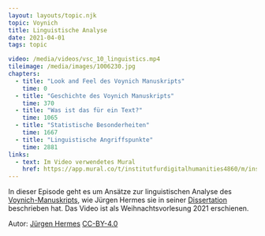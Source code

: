 ```yaml
---
layout: layouts/topic.njk
topic: Voynich
title: Linguistische Analyse
date: 2021-04-01
tags: topic

video: /media/videos/vsc_10_linguistics.mp4
tileimage: /media/images/1006230.jpg
chapters:
  - title: "Look and Feel des Voy­nich Ma­nus­kripts"
    time: 0
  - title: "Geschichte des Voy­nich Manus­kripts"
    time: 370
  - title: "Was ist das für ein Text?"
    time: 1065
  - title: "Sta­tis­ti­sche Be­son­der­hei­ten"
    time: 1667
  - title: "Lin­gu­ist­ische An­griffs­punkte"
    time: 2881
links:
  - text: Im Video verwendetes Mural 
    href: https://app.mural.co/t/institutfurdigitalhumanities4860/m/institutfurdigitalhumanities4860/1640605913072/07ef73c338f8d0d19aa3b6d9dff4fa450d6bcfb0?sender=ua7dd7704f7b57293ab123708
---
```


In dieser Episode geht es um Ansätze zur linguistischen Analyse des [Voynich-Manuskripts](https://de.wikipedia.org/wiki/Voynich-Manuskript), wie Jürgen Hermes sie in seiner [Dissertation](http://kups.ub.uni-koeln.de/4561/) beschrieben hat. Das Video ist als Weihnachtsvorlesung 2021 erschienen.

Autor: [Jürgen Hermes](https://dh.phil-fak.uni-koeln.de/mitarbeiterinnen/wissenschaftliche-mitarbeiterinnen/dr-juergen-hermes) [CC-BY-4.0](https://creativecommons.org/licenses/by/4.0/deed.de)

